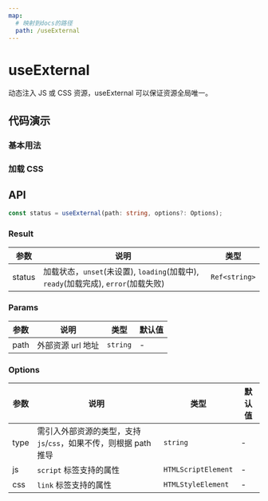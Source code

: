 ```yaml
---
map:
  # 映射到docs的路径
  path: /useExternal
---
```


# useExternal

动态注入 JS 或 CSS 资源，useExternal 可以保证资源全局唯一。

## 代码演示

### 基本用法

<demo src="./demo/demo.vue"
  language="vue"
  title="动态加载js"
  desc="加载 js 文件,引入 axios">
</demo>

### 加载 CSS

<demo src="./demo/demo1.vue"
  language="vue"
  title="动态加载样式"
  desc="加载 css 文件">
</demo>


## API

```typescript
const status = useExternal(path: string, options?: Options);
```

### Result

| 参数   | 说明                                                                               | 类型     |
| ------ | ---------------------------------------------------------------------------------- | -------- |
| status | 加载状态，`unset`(未设置), `loading`(加载中), `ready`(加载完成), `error`(加载失败) | `Ref<string>` |

### Params

| 参数 | 说明              | 类型     | 默认值 |
| ---- | ----------------- | -------- | ------ |
| path | 外部资源 url 地址 | `string` | -      |

### Options

| 参数 | 说明                                                              | 类型                | 默认值 |
| ---- | ----------------------------------------------------------------- | ------------------- | ------ |
| type | 需引入外部资源的类型，支持 `js`/`css`，如果不传，则根据 path 推导 | `string`            | -      |
| js   | `script` 标签支持的属性                                           | `HTMLScriptElement` | -      |
| css  | `link` 标签支持的属性                                             | `HTMLStyleElement`  | -      |
